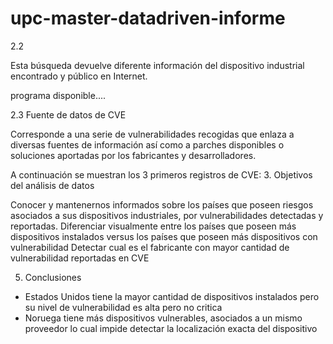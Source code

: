 # upc-master-datadriven-informe
2.2 

Esta búsqueda devuelve diferente información del dispositivo industrial encontrado y público en Internet.

programa disponible....


2.3 Fuente de datos de CVE

Corresponde a una serie de vulnerabilidades recogidas que enlaza a diversas fuentes de información así como a parches disponibles o soluciones aportadas por los fabricantes y desarrolladores.

A continuación se muestran los 3 primeros registros de CVE:
3. Objetivos del análisis de datos

Conocer y mantenernos informados sobre los países que poseen riesgos asociados a sus dispositivos industriales, por vulnerabilidades detectadas y reportadas. 
Diferenciar visualmente entre los países que poseen más dispositivos instalados versus los países que poseen más dispositivos con vulnerabilidad 
Detectar cual es el fabricante con mayor cantidad de vulnerabilidad reportadas en CVE



5. Conclusiones
- Estados Unidos tiene la mayor cantidad de dispositivos instalados pero su nivel de vulnerabilidad es alta pero no critica 
-  Noruega tiene más dispositivos vulnerables, asociados a un mismo proveedor lo cual impide detectar la localización exacta del dispositivo
